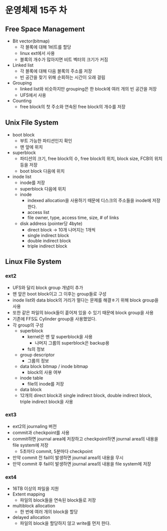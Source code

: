# 운영체제 15주 차

## Free Space Management

- Bit vector(bitmap)
  - 각 블록에 대해 1비트를 할당
  - linux ext에서 사용
  - 블록의 개수가 많아지면 비트 벡터의 크기가 커짐
- Linked list
  - 각 블록에 대해 다음 블록의 주소를 저장
  - 빈 공간을 찾기 위해 순회하는 시간이 오래 걸림
- Grouping
  - linked list와 비슷하지만 grouping은 한 block에 여러 개의 빈 공간을 저장
  - UFS에서 사용
- Counting
  - free block의 첫 주소와 연속된 free block의 개수를 저장

## Unix File System

- boot block
  - 부트 가능한 파티션인지 확인
  - 맨 앞에 위치
- superblock
  - 파티션의 크기, free block의 수, free block의 위치, block size, FCB의 위치 등을 저장
  - boot block 다음에 위치
- inode list
  - inode를 저장
  - superblock 다음에 위치
  - inode
    - indexed allocation을 사용하기 때문에 디스크의 주소들을 inode에 저장한다.
    - access list
    - file owner, type, access time, size, # of links
  - disk address (pointer당 4byte)
    - direct block -> 10개 나머지는 1개씩
    - single indirect block
    - double indirect block
    - triple indirect block

## Linux File System

### ext2

- UFS와 달리 block group 개념이 추가
- 맨 앞은 boot block이고 그 이후는 group들로 구성
- inode list와 data block의 거리가 멀다는 문제를 해결ㅎ기 위해 block group을 사용
- 또한 같은 파일의 block들이 흩어져 있을 수 있기 때문에 block group을 사용
- 기존에 FFS도 Cylinder group을 사용했었다.
- 각 group의 구성
  - superblock
    - kernel은 맨 앞 superblock을 사용
      - 나머지 그룹의 superblock은 backup용
    - fs의 정보
  - group descriptor
    - 그룹의 정보
  - data block bitmap / inode bitmap
    - block의 사용 여부
  - inode table
    - file의 inode를 저장
  - data block
  - 12개의 direct block과 single indirect block, double indirect block, triple indirect block을 사용

### ext3

- ext2의 journaling 버전
- commit과 checkpoint를 사용
- commit하면 journal area에 저장하고 checkpoint하면 journal area의 내용을 file system에 저장
  - 5초마다 commit, 5분마다 checkpoint
- 만약 commit 전 fail이 발생하면 journal area의 내용을 무시
- 만약 commit 후 fail이 발생하면 journal area의 내용을 file system에 저장

### ext4

- 16TB 이상의 파일을 지원
- Extent mapping
  - 파일의 block들을 연속된 block들로 저장
- multiblock allocation
  - 한 번에 여러 개의 block을 할당
- delayed allocation
  - 파일의 block을 할당하지 않고 write를 먼저 한다.

